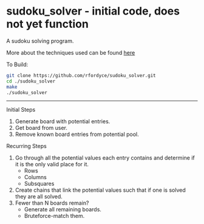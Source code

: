 sudoku_solver - initial code, does not yet function
===

A sudoku solving program.

More about the techniques used can be found [here][1]

To Build:

```bash
git clone https://github.com/rfordyce/sudoku_solver.git
cd ./sudoku_solver
make
./sudoku_solver
```

---

Initial Steps

1. Generate board with potential entries.
2. Get board from user.
3. Remove known board entries from potential pool.

Recurring Steps

1. Go through all the potential values each entry contains and determine if it is the only valid place for it.
	* Rows
	* Columns
	* Subsquares
2. Create chains that link the potential values such that if one is solved they are all solved.
3. Fewer than N boards remain?
	* Generate all remaining boards.
	* Bruteforce-match them.

[1]: https://www.kristanix.com/sudokuepic/sudoku-solving-techniques.php
